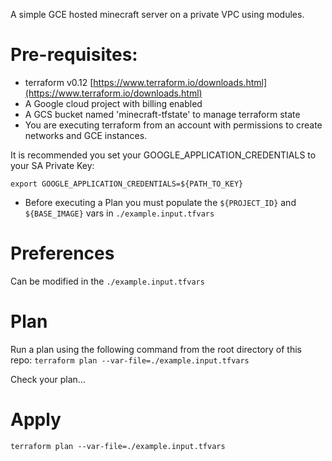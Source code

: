 A simple GCE hosted minecraft server on a private VPC using modules.

# Pre-requisites:

* terraform v0.12 [https://www.terraform.io/downloads.html](https://www.terraform.io/downloads.html)
* A Google cloud project with billing enabled
* A GCS bucket named 'minecraft-tfstate' to manage terraform state
* You are executing terraform from an account with permissions to create networks and GCE instances.

It is recommended you set your GOOGLE_APPLICATION_CREDENTIALS to your SA Private Key:

`export GOOGLE_APPLICATION_CREDENTIALS=${PATH_TO_KEY}`

* Before executing a Plan you must populate the `${PROJECT_ID}` and `${BASE_IMAGE}` vars in `./example.input.tfvars`

# Preferences
Can be modified in the `./example.input.tfvars`

# Plan
Run a plan using the following command from the root directory of this repo:
`terraform plan --var-file=./example.input.tfvars`

Check your plan...

# Apply 
`terraform plan --var-file=./example.input.tfvars`

